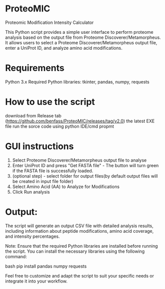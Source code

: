 # ProteoMIC
Proteomic Modification Intensity Calculator

This Python script provides a simple user interface to perform proteome analysis based on the output file from Proteome Discoverer/Metamorpheus. It allows users to select a Proteome Discoverer/Metamorpheus output file, enter a UniProt ID, and analyze amino acid modifications.

# Requirements
Python 3.x
Required Python libraries: tkinter, pandas, numpy, requests


# How to use the script
download from Release tab (https://github.com/benfass/ProteoMIC/releases/tag/v2.0) the latest EXE file run the sorce code using python IDE/cmd propmt

# GUI instructions
1) Select Proteome Discoverer/Metamorpheus output file to analyse
2) Enter UniProt ID and press "Get FASTA file" - The button will turn green if the FASTA file is successfully loaded.
3) (optional step) - select folder for output files(by default output files will be created in input file folder)
4) Select Amino Acid (AA) to Analyze for Modifications
5) Click Run analysis


# Output:

The script will generate an output CSV file with detailed analysis results, including information about peptide modifications, amino acid coverage, and intensity percentages.

Note: Ensure that the required Python libraries are installed before running the script. You can install the necessary libraries using the following command:

bash
pip install pandas numpy requests

Feel free to customize and adapt the script to suit your specific needs or integrate it into your workflow.
